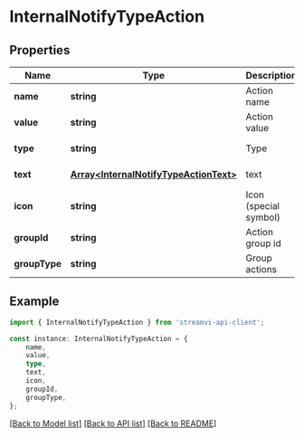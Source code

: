 # InternalNotifyTypeAction


## Properties

Name | Type | Description | Notes
------------ | ------------- | ------------- | -------------
**name** | **string** | Action name | [default to undefined]
**value** | **string** | Action value | [default to undefined]
**type** | **string** | Type | [default to undefined]
**text** | [**Array&lt;InternalNotifyTypeActionText&gt;**](InternalNotifyTypeActionText.md) | text | [default to undefined]
**icon** | **string** | Icon (special symbol) | [default to '']
**groupId** | **string** | Action group id | [default to undefined]
**groupType** | **string** | Group actions | [default to undefined]

## Example

```typescript
import { InternalNotifyTypeAction } from 'streamvi-api-client';

const instance: InternalNotifyTypeAction = {
    name,
    value,
    type,
    text,
    icon,
    groupId,
    groupType,
};
```

[[Back to Model list]](../README.md#documentation-for-models) [[Back to API list]](../README.md#documentation-for-api-endpoints) [[Back to README]](../README.md)
